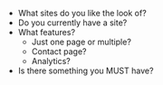- What sites do you like the look of?
- Do you currently have a site?
- What features?
  - Just one page or multiple?
  - Contact page?
  - Analytics?
- Is there something you MUST have?


